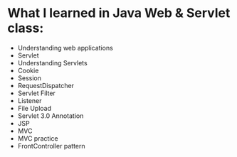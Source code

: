 What I learned in Java Web & Servlet class:
=====
- Understanding web applications
- Servlet
- Understanding Servlets
- Cookie
- Session
- RequestDispatcher
- Servlet Filter
- Listener
- File Upload
- Servlet 3.0 Annotation
- JSP
- MVC
- MVC practice
- FrontController pattern
